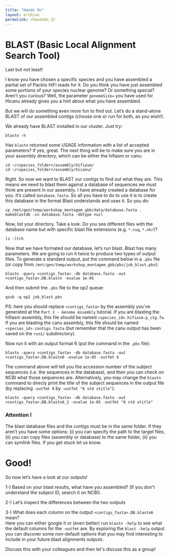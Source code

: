 ```yaml
---
title: "Hands On"
layout: archive
permalink: /handsOn_3/
---  
```


# BLAST (Basic Local Alignment Search Tool)

Last but not least!

I know you have chosen a specific species and you have assembled a partial set of Pacbio HiFi reads for it. Do you think you have just assembled some portions of your species nuclear genome? Or something special? Aren’t you curious? Well, the parameter `genomeSize=` you have used for Hicanu already gives you a hint about what you have assembled. 

But we will do something even more fun to find out. Let’s do a stand-alone BLAST of our assembled contigs (choose one or run for both, as you wish!).

We already have BLAST installed in our cluster. Just try:

```console  
blastn -h
```  

Has `blastn` returned some USAGE information with a list of accepted parameters? If yes, great.
The next thing will be to make sure you are in your assembly directory, which can be either the hifiasm or canu:

```console
cd ~/<species_folder>/assembly/hifiasm/
cd ~/<species_folder>/assembly/hicanu/

```

Right. So now we want to BLAST our contigs to find out what they are. This means we need to blast them against a database of sequences we must think are present in our assembly. I have already created a database for you. It’s called `database.fasta`. So all you have to do to use it is to create this database in the format Blast understands and uses it. So you do:

```console  
cp /mnt/gen/temp/workshop_montagem_gbb/data/database.fasta .
makeblastdb -in database.fasta -dbtype nucl
```  

Now, list your directory. Take a look. Do you see different files with the database name but with specific blast file extensions (e.g. `*.nsq`, `*.nhr`)?

```console  
ls -ltrh
```  

Now that we have formated our database, let’s run blast. Blast has many parameters. We are going to run it twice to produce two types of output files. To generate a standard output, put the command below in a `.pbs` file (or copy from `/mnt/gen/temp/workshop_montagem_gbb/pbs/job_blast.pbs`):

```console  
blastn -query <contigs_fasta> -db database.fasta -out <contigs_fasta>.DB.blastn -evalue 1e-05
```

And then submit the `.pbs` file to the op2 queue:

```console  
qsub -q op2 job_blast.pbs
```

PS: here you should replace `<contigs_fasta>` by the assembly you've generated at the `Part 2 - Genome Assembly` tutorial. If you are blasting the hifiasm assembly, this file should be named `<species_id>.hifiasm.p_ctg.fa`. If you are blasting the canu assembly, this file should be named `<species_id>.contigs.fasta` (but remember that the canu output has been saved on the `run1/` subdirectory).

Now run it with an output format 6 (put the command in the `.pbs` file):

```console  
blastn -query <contigs_fasta> -db database.fasta -out <contigs_fasta>.DB.blastn6 -evalue 1e-05 -outfmt 6
```

The command above will tell you the accession number of the subject sequences (i.e. the sequences in the database), and then you can check on NCBI what those sequences are. Alternatively, you may change the `blastn` command to direcly print the title of the subject sequences in the output file (by replacing `-outfmt 6` by `-outfmt "6 std stitle"`):  

```
blastn -query <contigs_fasta> -db database.fasta -out <contigs_fasta>.DB.blastn6_2 -evalue 1e-05 -outfmt "6 std stitle"
```

### Attention :grey_exclamation: 

The blast database files and the contigs must be in the same folder. If they aren’t you have some options: (i) you can specify the path to the target files, (ii) you can copy files (assembly or database) to the same folder, (ii) you can symlink files. If you get stuck let us know.

# Good! 

So now let’s have a look at our outputs!

1-) Based on your blast results, what have you assembled? (If you don't understand the subject ID, search it on NCBI).

2-) Let’s inspect the differences between the two outputs

3-) What does each column on the output `<contigs_fasta>.DB.blastn6` mean?  
    Here you can either google it or (even better) run `blastn -help` to see what the default columns for the `-outfmt` are. By exploring the `blast -help` output you can discover some non-default options that you may find interesting to include in your future blast alignments outputs. 

Discuss this with your colleagues and then let's discuss this as a group!

